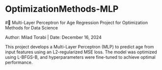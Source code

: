 # OptimizationMethods-MLP
#🧠 Multi-Layer Perceptron for Age Regression
Project for Optimization Methods for Data Science

Author: Milad Torabi | Date: December 16, 2024

This project develops a Multi-Layer Perceptron (MLP) to predict age from input features using an L2-regularized MSE loss. The model was optimized using L-BFGS-B, and hyperparameters were fine-tuned to achieve optimal performance.
